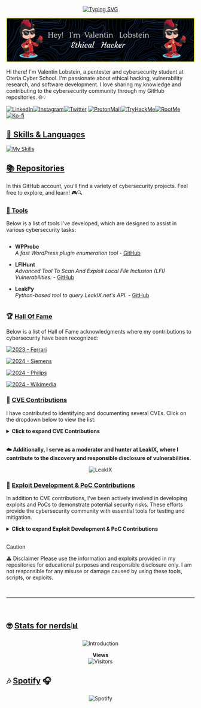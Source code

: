 <p align='center'>
   <a href="https://git.io/typing-svg">
     <img src="https://readme-typing-svg.demolab.com?font=Bungee+Tint&size=150&center=true&duration=3000&pause=1000&width=2300&height=300&lines=Welcome+to+my+GitHub" alt="Typing SVG" />
   </a>
</p>

![](./github-header-image.png)

<!-- 
🥚🎉 Congratulations! You found the hidden Easter egg! 🎉🥚

Here's a secret message just for you:
"Always be curious and never stop learning!"

If you want to share that you found the Easter egg, tweet me @Chocapikk_!
-->

Hi there! I'm Valentin Lobstein, a pentester and cybersecurity student at Oteria Cyber School. I'm passionate about ethical hacking, vulnerability research, and software development. I love sharing my knowledge and contributing to the cybersecurity community through my GitHub repositories. 🌐💡

[![LinkedIn](https://img.shields.io/badge/LinkedIn-0077B5?style=for-the-badge&logo=linkedin&logoColor=white)](https://www.linkedin.com/in/valentin-l1337/)[![Instagram](https://img.shields.io/badge/Instagram-E4405F?style=for-the-badge&logo=instagram&logoColor=white)](https://www.instagram.com/ch0c4p1kk/)[![Twitter](https://img.shields.io/badge/Twitter-1DA1F2?style=for-the-badge&logo=x&logoColor=white)](https://www.twitter.com/Chocapikk_)
[![ProtonMail](https://img.shields.io/badge/ProtonMail-8B89CC?style=for-the-badge&logo=protonmail&logoColor=white)](mailto:balgogan@protonmail.com)[![TryHackMe](https://img.shields.io/badge/TryHackMe-212C42?style=for-the-badge&logo=tryhackme&logoColor=white)](https://tryhackme.com/p/Chocapik)[![RootMe](https://img.shields.io/badge/RootMe-121011?style=for-the-badge&logo=rootme&logoColor=white)](https://root-me.org/Chocapikk)[![Ko-fi](https://img.shields.io/badge/Support%20Me-Ko--fi-F16061?style=for-the-badge&logo=ko-fi&logoColor=white)](https://ko-fi.com/Chocapikk)

## <ins>🧰 Skills & Languages</ins>

[![My Skills](https://skillicons.dev/icons?i=python,lua,php,ruby,c,bash,css,docker,flask,go,html,js,mysql,nginx,linux,git,github,vscode&perline=9)](https://skillicons.dev)

## <ins>📚 Repositories</ins>

In this GitHub account, you'll find a variety of cybersecurity projects. Feel free to explore, and learn! 🎮🔍

### <ins>📁 Tools</ins>

Below is a list of tools I've developed, which are designed to assist in various cybersecurity tasks:

<div style="max-height: 200px; overflow-y: auto; padding-right: 10px;">

- **WPProbe**
  <br>
  *A fast WordPress plugin enumeration tool* - [GitHub](https://github.com/Chocapikk/wpprobe)

- **LFIHunt**  
  *Advanced Tool To Scan And Exploit Local File Inclusion (LFI) Vulnerabilities.* - [GitHub](https://github.com/Chocapikk/LFIHunt)

- **LeakPy**  
  *Python-based tool to query LeakIX.net's API.* - [GitHub](https://github.com/Chocapikk/LeakPy)
</div>

### 🏆 <ins>Hall Of Fame</ins>

Below is a list of Hall of Fame acknowledgments where my contributions to cybersecurity have been recognized:

[![2023 - Ferrari](https://img.shields.io/badge/2023-Ferrari-FF2800?style=for-the-badge&logo=ferrari&logoColor=white)](https://www.ferrari.com/fr-FR/hall-of-fame-responsible-disclosure-programme)

[![2024 - Siemens](https://img.shields.io/badge/2024-Siemens-0077C8?style=for-the-badge&logo=siemens&logoColor=white)](https://www.siemens.com/global/en/products/services/cert/hall-of-thanks.html)

[![2024 - Philips](https://img.shields.io/badge/2024-Philips-0E5EF7?style=for-the-badge&logo=philips&logoColor=white)](https://www.philips.com/a-w/security/coordinated-vulnerability-disclosure/hall-of-honors.html)

[![2024 - Wikimedia](https://img.shields.io/badge/2024-Wikimedia-000000?style=for-the-badge&logo=wikipedia&logoColor=white)](https://security.wikimedia.org/hall-of-fame/)

### 🚨 <ins>CVE Contributions</ins>

I have contributed to identifying and documenting several CVEs. Click on the dropdown below to view the list:

<details>
  <summary><strong>Click to expand CVE Contributions</strong></summary>

- **🔒 CVE-2023-50917**  
    *Remote Code Execution in MajorDoMo* - [GitHub](https://github.com/Chocapikk/CVE-2023-50917)

- **🔒 CVE-2024-22899 to CVE-2024-22903, CVE-2024-25228**  
    *Exploit chain in Vinchin Backup & Recovery* - [GitHub](https://github.com/Chocapikk/CVE-2024-22899-to-22903-ExploitChain)

- **🔒 CVE-2024-30920 to CVE-2024-30929, CVE-2024-31818**  
    *Research and exploitation in DerbyNet* - [GitHub](https://github.com/Chocapikk/derbynet-research)

- **🔒 CVE-2024-31819**  
    *Unauthenticated RCE in WWBN AVideo via `systemRootPath`* - [GitHub](https://github.com/Chocapikk/CVE-2024-31819)

- **🔒 CVE-2024-3032**  
    *Themify Builder < 7.5.8 - Open Redirect* - [WPScan](https://wpscan.com/vulnerability/d130a60c-c36b-4994-9b0e-e52cd7f99387/)

- **🔒 CVE-2025-2609 & CVE-2025-2610**  
    *Stored XSS in MagnusBilling 7.x, including one unauthenticated* - [Blog](https://chocapikk.com/posts/2025/magnusbilling) · [VulnCheck](https://vulncheck.com/advisories/magnusbilling-logs-xss)

- **🔒 CVE-2025-2292, CVE-2025-30004, CVE-2025-30005 & CVE-2025-30006**  
    *Multiple authenticated vulnerabilities in Xorcom CompletePBX <= 5.2.35*  
    [File Disclosure](https://vulncheck.com/advisories/completepbx-file-disclosure) · 
    [Command Injection](https://vulncheck.com/advisories/completepbx-authenticated-command-injection) · 
    [Path Traversal](https://vulncheck.com/advisories/completepbx-path-traversal-file-deletion) · 
    [Reflected XSS](https://vulncheck.com/advisories/completepbx-reflected-xss)
</details>

<br>

**☁️ Additionally, I serve as a moderator and hunter at LeakIX, where I contribute to the discovery and responsible disclosure of vulnerabilities.**

<p align="center">
  <img src="https://leakix.net/public/img/logoleakix-v2.png" alt="LeakIX" width="500px">
</p>

### 🚨 <ins>Exploit Development & PoC Contributions</ins>

In addition to CVE contributions, I’ve been actively involved in developing exploits and PoCs to demonstrate potential security risks. These efforts provide the cybersecurity community with essential tools for testing and mitigation.

<details>
  <summary><strong>Click to expand Exploit Development & PoC Contributions</strong></summary>

- **🔒 WordPress Backup & Migration 1.3.7 RCE (CVE-2023-6553)**  
    *Reproduced and co-authored the Metasploit module* - [Packet Storm](https://packetstormsecurity.com/files/176638/WordPress-Backup-Migration-1.3.7-Remote-Command-Execution.html)

- **🔒 Vinchin Backup And Recovery Command Injection (CVE-2023-45498, CVE-2023-45499)**  
    *Created a Metasploit module* - [Packet Storm](https://packetstormsecurity.com/files/176289/Vinchin-Backup-And-Recovery-Command-Injection.html)

- **🔒 MajorDoMo Command Injection (CVE-2023-50917)**  
    *Developed a Metasploit module* - [Packet Storm](https://packetstormsecurity.com/files/176669/MajorDoMo-Command-Injection.html)

- **🔒 Splunk XSLT Upload RCE (CVE-2023-46214)**  
    *Authored a Metasploit module* - [Packet Storm](https://packetstormsecurity.com/files/176154/Splunk-XSLT-Upload-Remote-Code-Execution.html)

- **🔒 WordPress Royal Elementor Addons And Templates Remote Shell Upload (CVE-2023-5360)**  
    *Created a Metasploit module* - [Packet Storm](https://packetstormsecurity.com/files/175992/WordPress-Royal-Elementor-Addons-And-Templates-Remote-Shell-Upload.html)

- **🔒 Extensive VC Addons for WPBakery Page Builder < 1.9.1 Unauthenticated RCE (CVE-2023-0159)**  
    *Reported LFI to RCE escalation* - [WPScan](https://wpscan.com/vulnerability/239ea870-66e5-4754-952e-74d4dd60b809/)

- **🔒 Bricks Builder Theme 1.9.6 Remote Code Execution (CVE-2024-25600) PoC Reproduction**  
    *Reproduced PoC based on snicco's research and developed a Metasploit module* - [GitHub](https://github.com/Chocapikk/CVE-2024-25600)  
    *Also published on Packet Storm* - [Packet Storm](https://packetstormsecurity.com/files/177801/WordPress-Bricks-Builder-Theme-1.9.6-Remote-Code-Execution.html)

- **🔒 Unauthenticated RCE in WWBN AVideo (CVE-2024-31819)**  
    *Developed a Metasploit module* - [Packet Storm](https://packetstormsecurity.com/files/178659/AVideo-WWBNIndex-Plugin-Unauthenticated-Remote-Code-Execution.html)

- **🔒 WordPress Hash Form 1.1.0 Remote Code Execution (CVE-2024-5084)**  
    *Developed a Metasploit module* - [Packet Storm](https://packetstormsecurity.com/files/178929/WordPress-Hash-Form-1.1.0-Remote-Code-Execution.html)

- **🔒 SPIP 4.2.12 Remote Code Execution (CVE-2024-7954)**  
    *Developed a Metasploit module* - [Packet Storm](https://packetstormsecurity.com/files/180333/SPIP-4.2.12-Remote-Code-Execution.html)

- **🔒 SPIP BigUp 4.3.1 / 4.2.15 / 4.1.17 Unauthenticated Remote Code Execution**  
    *Developed a Metasploit module* - [Packet Storm](https://packetstormsecurity.com/files/181499/SPIP-BigUp-4.3.1-4.2.15-4.1.17-Unauthenticated-Remote-Code-Execution.html)

- **🔒 VICIdial Authenticated Remote Code Execution**  
    *Developed a Metasploit module* - [Packet Storm](https://packetstormsecurity.com/files/181953/VICIdial-Authenticated-Remote-Code-Execution.html)

</details>

</br>

> [!CAUTION]
> ⚠️ Disclaimer
> Please use the information and exploits provided in my repositories for educational purposes and responsible disclosure only. I am not responsible for any misuse or damage caused by using these tools, scripts, or exploits.

</br>

---

</br>

## 🤓 <ins>Stats for nerds</ins>📊

<p align="center">
  <img src="https://readme-typing-svg.herokuapp.com?font=JetBrains+Mono&duration=2000&color=00FF00&center=true&vCenter=true&lines=root@fbi.gov:~%23" alt="Introduction">
</p>

<p align="center">
  <strong>Views</strong>
  <br>
  <img src="https://profile-counter.glitch.me/Chocapikk/count.svg" alt="Visitors">
</p>

## 🎶 <ins>Spotify</ins> 🎧

<p align="center">
  <img src="https://spotify-recently-played-readme.vercel.app/api?user=oo9aiy0bxg2zdatiwj3enp2pa&count=6" alt="Spotify">
</p>
